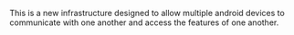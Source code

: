This is a new infrastructure designed to allow multiple android devices to communicate with one another and access the features of one another.